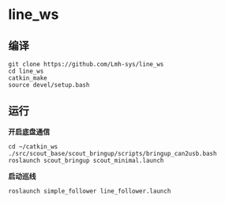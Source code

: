 # line_ws
## 编译
```
git clone https://github.com/Lmh-sys/line_ws
cd line_ws
catkin_make
source devel/setup.bash 
```
## 运行
**开启底盘通信**
```
cd ~/catkin_ws
./src/scout_base/scout_bringup/scripts/bringup_can2usb.bash
roslaunch scout_bringup scout_minimal.launch
```
**启动巡线**
```
roslaunch simple_follower line_follower.launch
```
